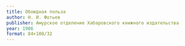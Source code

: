 ```yaml
---
title: Обоюдная польза
author: Н. И. Фотьев
publisher: Амурское отделение Хабаровского книжного издательства
year: 1986
format: 84×108/32
---
```

